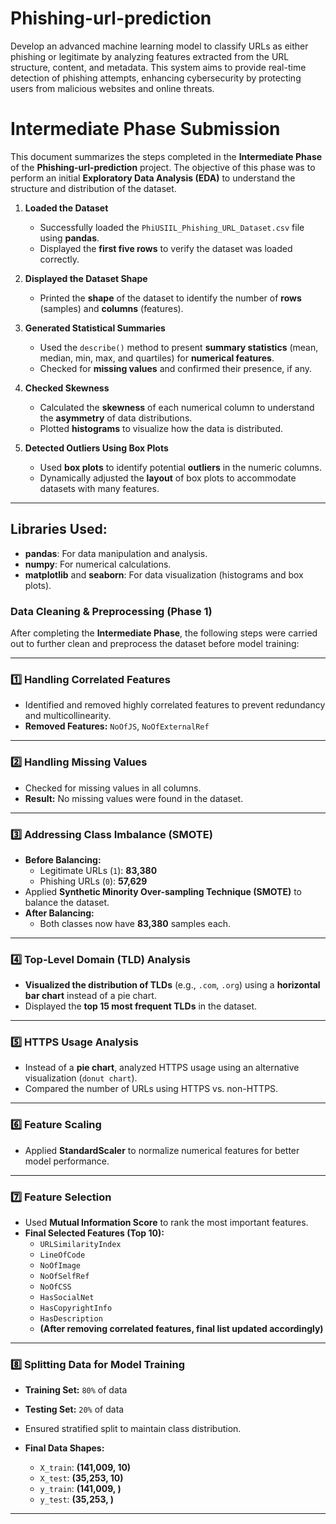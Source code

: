# Phishing-url-prediction
Develop an advanced machine learning model to classify URLs as either phishing or legitimate by analyzing features extracted from the URL structure, content, and metadata. This system aims to provide real-time detection of phishing attempts, enhancing cybersecurity by protecting users from malicious websites and online threats.

#  **Intermediate Phase Submission**

This document summarizes the steps completed in the **Intermediate Phase** of the **Phishing-url-prediction** project. The objective of this phase was to perform an initial **Exploratory Data Analysis (EDA)** to understand the structure and distribution of the dataset.


1. **Loaded the Dataset**  
   - Successfully loaded the `PhiUSIIL_Phishing_URL_Dataset.csv` file using **pandas**.
   - Displayed the **first five rows** to verify the dataset was loaded correctly.

2. **Displayed the Dataset Shape**  
   - Printed the **shape** of the dataset to identify the number of **rows** (samples) and **columns** (features).

3. **Generated Statistical Summaries**  
   - Used the `describe()` method to present **summary statistics** (mean, median, min, max, and quartiles) for **numerical features**.
   - Checked for **missing values** and confirmed their presence, if any.

4. **Checked Skewness**  
   - Calculated the **skewness** of each numerical column to understand the **asymmetry** of data distributions.
   - Plotted **histograms** to visualize how the data is distributed.

5. **Detected Outliers Using Box Plots**  
   - Used **box plots** to identify potential **outliers** in the numeric columns.
   - Dynamically adjusted the **layout** of box plots to accommodate datasets with many features.

---

##  **Libraries Used:**
- **pandas**: For data manipulation and analysis.
- **numpy**: For numerical calculations.
- **matplotlib** and **seaborn**: For data visualization (histograms and box plots).

### Data Cleaning & Preprocessing (Phase 1)  

After completing the **Intermediate Phase**, the following steps were carried out to further clean and preprocess the dataset before model training:  

---

### **1️⃣ Handling Correlated Features**  
- Identified and removed highly correlated features to prevent redundancy and multicollinearity.  
- **Removed Features:** `NoOfJS`, `NoOfExternalRef`  

---

### **2️⃣ Handling Missing Values**  
- Checked for missing values in all columns.  
- **Result:** No missing values were found in the dataset.  

---

### **3️⃣ Addressing Class Imbalance (SMOTE)**  
- **Before Balancing:**  
  - Legitimate URLs (`1`): **83,380**  
  - Phishing URLs (`0`): **57,629**  
- Applied **Synthetic Minority Over-sampling Technique (SMOTE)** to balance the dataset.  
- **After Balancing:**  
  - Both classes now have **83,380** samples each.  

---

### **4️⃣ Top-Level Domain (TLD) Analysis**  
- **Visualized the distribution of TLDs** (e.g., `.com`, `.org`) using a **horizontal bar chart** instead of a pie chart.  
- Displayed the **top 15 most frequent TLDs** in the dataset.  

---

### **5️⃣ HTTPS Usage Analysis**  
- Instead of a **pie chart**, analyzed HTTPS usage using an alternative visualization (`donut chart`).  
- Compared the number of URLs using HTTPS vs. non-HTTPS.  

---

### **6️⃣ Feature Scaling**  
- Applied **StandardScaler** to normalize numerical features for better model performance.  

---

### **7️⃣ Feature Selection**  
- Used **Mutual Information Score** to rank the most important features.  
- **Final Selected Features (Top 10):**  
  - `URLSimilarityIndex`  
  - `LineOfCode`  
  - `NoOfImage`  
  - `NoOfSelfRef`  
  - `NoOfCSS`  
  - `HasSocialNet`  
  - `HasCopyrightInfo`  
  - `HasDescription`  
  - **(After removing correlated features, final list updated accordingly)**  

---

### **8️⃣ Splitting Data for Model Training**  
- **Training Set:** `80%` of data  
- **Testing Set:** `20%` of data  
- Ensured stratified split to maintain class distribution.  

- **Final Data Shapes:**  
  - `X_train`: **(141,009, 10)**  
  - `X_test`: **(35,253, 10)**  
  - `y_train`: **(141,009, )**  
  - `y_test`: **(35,253, )**  

---
